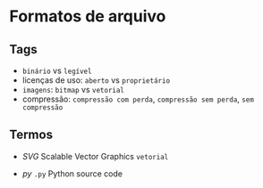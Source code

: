 # Formatos de arquivo

## Tags

- `binário` vs `legível`
-  licenças de uso: `aberto` vs `proprietário`
- `imagens`: `bitmap` vs `vetorial`
- compressão: `compressão com perda`, `compressão sem perda`, `sem compressão`

## Termos

- *SVG* Scalable Vector Graphics `vetorial`

- *py*  `.py` Python source code
